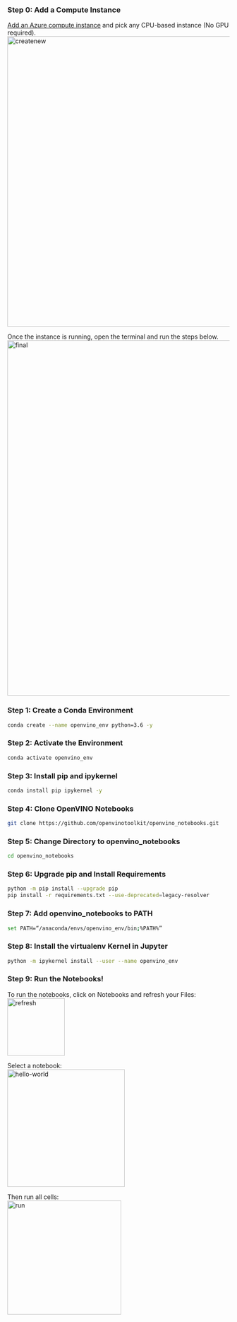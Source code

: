 ### Step 0: Add a Compute Instance
[Add an Azure compute instance](https://docs.microsoft.com/en-us/azure/machine-learning/how-to-create-manage-compute-instance?tabs=python) and pick any CPU-based instance (No GPU required). <br>
<img width="657" alt="createnew" src="https://user-images.githubusercontent.com/15709723/117381499-12924980-ae91-11eb-9fab-5d396316d85f.png">

Once the instance is running, open the terminal and run the steps below.<br>
<img width="804" alt="final" src="https://user-images.githubusercontent.com/15709723/117381662-6f8dff80-ae91-11eb-95ad-0674375d2e10.png">

### Step 1: Create a Conda Environment
```bash
conda create --name openvino_env python=3.6 -y
```

### Step 2: Activate the Environment
```bash
conda activate openvino_env
```

### Step 3: Install pip and ipykernel
```bash
conda install pip ipykernel -y
```

### Step 4: Clone OpenVINO Notebooks
```bash
git clone https://github.com/openvinotoolkit/openvino_notebooks.git
```

### Step 5: Change Directory to openvino_notebooks
```bash
cd openvino_notebooks
```

### Step 6: Upgrade pip and Install Requirements
```bash
python -m pip install --upgrade pip
pip install -r requirements.txt --use-deprecated=legacy-resolver
```

### Step 7: Add openvino_notebooks to PATH
```bash
set PATH=“/anaconda/envs/openvino_env/bin;%PATH%”
```

### Step 8: Install the virtualenv Kernel in Jupyter
```bash
python -m ipykernel install --user --name openvino_env
```

### Step 9: Run the Notebooks!
To run the notebooks, click on Notebooks and refresh your Files: <br>
<img width="130" alt="refresh" src="https://user-images.githubusercontent.com/15709723/117379072-8893b200-ae8b-11eb-8413-6a32638a3026.png">

Select a notebook: <br>
<img width="266" alt="hello-world" src="https://user-images.githubusercontent.com/15709723/117379590-9e55a700-ae8c-11eb-9b3e-178543b82893.png">

Then run all cells: <br>
<img width="258" alt="run" src="https://user-images.githubusercontent.com/15709723/117379639-ba594880-ae8c-11eb-8913-088721ac1a79.png">
